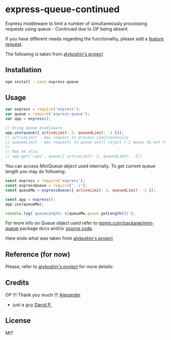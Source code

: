 # express-queue-continued
Express middleware to limit a number of simultaneously processing requests using queue - Continued due to OP being absent

If you have different needs regarding the functionality, please add a [feature request](https://github.com/dtpietrzak/express-queue-continued/issues).


The following is taken from [alykoshin's project](https://github.com/alykoshin/express-queue/)

## Installation

```sh
npm install --save express-queue
```

## Usage

```js
var express = require('express');
var queue = require('express-queue');
var app = express();

// Using queue middleware
app.use(queue({ activeLimit: 2, queuedLimit: -1 }));
// activeLimit - max request to process simultaneously
// queuedLimit - max requests in queue until reject (-1 means do not reject)
//
// May be also:
// app.get('/api', queue({ activeLimit: 2, queuedLimit: -1})
```

You can access MiniQueue object used internally. To get current queue length you may do following:

```js
const express = require('express');
const expressQueue = require('../');
const queueMw = expressQueue({ activeLimit: 2, queuedLimit: -1 });

const app = express();
app.use(queueMw);

console.log(`queueLength: ${queueMw.queue.getLength()}`);
```

For more info on Queue object used refer to [npmjs.com/package/mini-queue](https://www.npmjs.com/package/mini-queue) package docs and/or [source code](https://github.com/alykoshin/mini-queue). 

Here ends what was taken from [alykoshin's project](https://github.com/alykoshin/express-queue/)

## Reference (for now)

Please, refer to [alykoshin's project](https://github.com/alykoshin/express-queue/) for more details: 


## Credits
OP !!! Thank you much !!!
[Alexander](https://github.com/alykoshin/)

- just a guy
[David P.](https://davidp.dev)


## License

MIT
